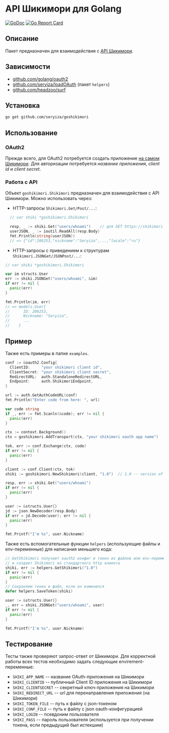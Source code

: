 # API Шикимори для Golang
[![GoDoc](https://godoc.org/github.com/Seryiza/goshikimori?status.svg)](https://godoc.org/github.com/Seryiza/goshikimori) [![Go Report Card](https://goreportcard.com/badge/github.com/seryiza/goshikimori)](https://goreportcard.com/report/github.com/seryiza/goshikimori)

## Описание
Пакет предназначен для взаимодействия с [API Шикимори](https://shikimori.one/api/doc).

## Зависимости
* [github.com/golang/oauth2](https://github.com/golang/oauth2)
* [github.com/seryiza/loadOAuth](https://github.com/seryiza/loadOAuth) (пакет `helpers`)
* [github.com/headzoo/surf](https://github.com/headzoo/surf)

## Установка
```bash
go get github.com/seryiza/goshikimori
```

## Использование
### OAuth2
Прежде всего, для OAuth2 потребуется создать приложение [на самом Шикимори](https://shikimori.one/oauth/applications). Для авторизации потребуется *название приложения*, *client id* и *client secret*.

### Работа с API
Объект `goshikimori.Shikimori` предназначен для взаимодействия с API Шикимори. Можно использовать через:

* HTTP-запросы `Shikimori.Get/Post/...`:
```go
  // var shiki *goshikimori.Shikimori

  resp, _ := shiki.Get("users/whoami")    // для GET https://shikimori.one/api/users/whoami
  userJSON, _ := ioutil.ReadAll(resp.Body)
  fmt.Println(string(userJSON))
  // => {"id":206253,"nickname":"Seryiza",...,"locale":"ru"}
```

* HTTP-запросы с приведением к структурам `Shikimori.JSONGet/JSONPost/...`:
```go
// var shiki *goshikimori.Shikimori

var im structs.User
err := shiki.JSONGet("users/whoami", &im)
if err != nil {
  panic(err)
}

fmt.Println(im, err)
// => models.User{
//      ID: 206253,
//      Nickname: "Seryiza",
//      ...
//    }
```

## Пример
Также есть примеры в папке `examples`.

```go
conf := &oauth2.Config{
  ClientID:     "your shikimori client id",
  ClientSecret: "your shikimori client secret",
  RedirectURL:  auth.StandaloneRedirectURL,
  Endpoint:     auth.ShikimoriEndpoint,
}

url := auth.GetAuthCodeURL(conf)
fmt.Println("Enter code from here: ", url)

var code string
if _, err := fmt.Scanln(&code); err != nil {
  panic(err)
}

ctx := context.Background()
ctx = goshikimori.AddTransport(ctx, "your shikimori oauth app name")

tok, err := conf.Exchange(ctx, code)
if err != nil {
  panic(err)
}

client := conf.Client(ctx, tok)
shiki := goshikimori.NewShikimori(client, "1.0")  // 1.0 -- version of Shikimori API

resp, err := shiki.Get("users/whoami")
if err != nil {
  panic(err)
}

user := &structs.User{}
jd := json.NewDecoder(resp.Body)
if err = jd.Decode(user); err != nil {
  panic(err)
}

fmt.Printf("I'm %s", user.Nickname)
```

Также есть вспомогательные функции `helpers` (использующие файлы и env-переменные) для написания меньшего кода:

```go
// GetShikimori получает oauth2 конфиг и токен из файлов или env-переменных
// и создает Shikimori из стандартного http клиента
shiki, err := helpers.GetShikimori("1.0")
if err != nil {
  panic(err)
}
// Сохраняем токен в файл, если он изменился
defer helpers.SaveToken(shiki)

user := &structs.User{}
_, err = shiki.JSONGet("users/whoami", user)
if err != nil {
  panic(err)
}

fmt.Printf("I'm %s", user.Nickname)
```

## Тестирование
Тесты также проверяют запрос-ответ от Шикимори. Для корректной работы всех тестов необходимо задать следующие envirement-переменные:
* `SHIKI_APP_NAME` -- название OAuth-приложения на Шикимори
* `SHIKI_CLIENTID` -- публичный Client ID приложения на Шикимори
* `SHIKI_CLIENTSECRET` -- секретный ключ приложения на Шикимори
* `SHIKI_REDIRECT_URL` -- url для перенаправления приложения (на Шикимори)
* `SHIKI_TOKEN_FILE` -- путь к файлу с json-токеном
* `SHIKI_CONF_FILE` -- путь к файлу с json oauth-конфигурацией
* `SHIKI_LOGIN` -- псевдоним пользователя
* `SHIKI_PASS` -- пароль пользователя (используется при получении токена, если предыдущий был истекшим)
